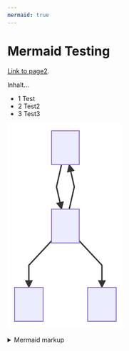 ```yaml
---
mermaid: true
---
```

# Mermaid Testing

[Link to page2](./page2.md).

Inhalt...
* 1 Test
* 2 Test2
* 3 Test3

<!-- generated by mermaid compile action - START -->
![~mermaid diagram 1~](/docs/assets/images/docs_index-md-1.svg)
<details>
  <summary>Mermaid markup</summary>

```mermaid
graph TD;
    A-->B;
    B-->C;
    B-->A;
    B-->D;
```

</details>
<!-- generated by mermaid compile action - END -->
